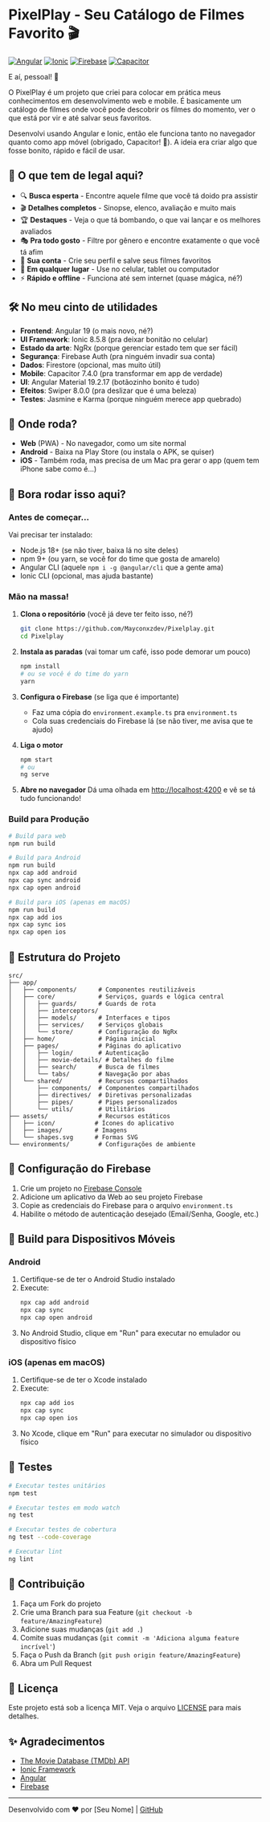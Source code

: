 # PixelPlay - Seu Catálogo de Filmes Favorito 🎬

[![Angular](https://img.shields.io/badge/Angular-DD0031?style=for-the-badge&logo=angular&logoColor=white)](https://angular.io/)
[![Ionic](https://img.shields.io/badge/Ionic-3880FF?style=for-the-badge&logo=ionic&logoColor=white)](https://ionicframework.com/)
[![Firebase](https://img.shields.io/badge/Firebase-FFCA28?style=for-the-badge&logo=firebase&logoColor=black)](https://firebase.google.com/)
[![Capacitor](https://img.shields.io/badge/Capacitor-119EFF?style=for-the-badge&logo=capacitor&logoColor=white)](https://capacitorjs.com/)

E aí, pessoal! 👋

O PixelPlay é um projeto que criei para colocar em prática meus conhecimentos em desenvolvimento web e mobile. É basicamente um catálogo de filmes onde você pode descobrir os filmes do momento, ver o que está por vir e até salvar seus favoritos.

Desenvolvi usando Angular e Ionic, então ele funciona tanto no navegador quanto como app móvel (obrigado, Capacitor! 🙌). A ideia era criar algo que fosse bonito, rápido e fácil de usar.

## 🎯 O que tem de legal aqui?

- 🔍 **Busca esperta** - Encontre aquele filme que você tá doido pra assistir
- 🎬 **Detalhes completos** - Sinopse, elenco, avaliação e muito mais
- 🏆 **Destaques** - Veja o que tá bombando, o que vai lançar e os melhores avaliados
- 🎭 **Pra todo gosto** - Filtre por gênero e encontre exatamente o que você tá afim
- 🔐 **Sua conta** - Crie seu perfil e salve seus filmes favoritos
- 📱 **Em qualquer lugar** - Use no celular, tablet ou computador
- ⚡ **Rápido e offline** - Funciona até sem internet (quase mágica, né?)

## 🛠️ No meu cinto de utilidades

- **Frontend**: Angular 19 (o mais novo, né?)
- **UI Framework**: Ionic 8.5.8 (pra deixar bonitão no celular)
- **Estado da arte**: NgRx (porque gerenciar estado tem que ser fácil)
- **Segurança**: Firebase Auth (pra ninguém invadir sua conta)
- **Dados**: Firestore (opcional, mas muito útil)
- **Mobile**: Capacitor 7.4.0 (pra transformar em app de verdade)
- **UI**: Angular Material 19.2.17 (botãozinho bonito é tudo)
- **Efeitos**: Swiper 8.0.0 (pra deslizar que é uma beleza)
- **Testes**: Jasmine e Karma (porque ninguém merece app quebrado)

## 📱 Onde roda?

- **Web** (PWA) - No navegador, como um site normal
- **Android** - Baixa na Play Store (ou instala o APK, se quiser)
- **iOS** - Também roda, mas precisa de um Mac pra gerar o app (quem tem iPhone sabe como é...)

## 🚀 Bora rodar isso aqui?

### Antes de começar...

Vai precisar ter instalado:
- Node.js 18+ (se não tiver, baixa lá no site deles)
- npm 9+ (ou yarn, se você for do time que gosta de amarelo)
- Angular CLI (aquele `npm i -g @angular/cli` que a gente ama)
- Ionic CLI (opcional, mas ajuda bastante)

### Mão na massa!

1. **Clona o repositório** (você já deve ter feito isso, né?)
   ```bash
   git clone https://github.com/Mayconxzdev/Pixelplay.git
   cd Pixelplay
   ```

2. **Instala as paradas** (vai tomar um café, isso pode demorar um pouco)
   ```bash
   npm install
   # ou se você é do time do yarn
   yarn
   ```

3. **Configura o Firebase** (se liga que é importante)
   - Faz uma cópia do `environment.example.ts` pra `environment.ts`
   - Cola suas credenciais do Firebase lá (se não tiver, me avisa que te ajudo)

4. **Liga o motor**
   ```bash
   npm start
   # ou
   ng serve
   ```

5. **Abre no navegador**
   Dá uma olhada em [http://localhost:4200](http://localhost:4200) e vê se tá tudo funcionando!

### Build para Produção

```bash
# Build para web
npm run build

# Build para Android
npm run build
npx cap add android
npx cap sync android
npx cap open android

# Build para iOS (apenas em macOS)
npm run build
npx cap add ios
npx cap sync ios
npx cap open ios
```

## 📂 Estrutura do Projeto

```
src/
├── app/
│   ├── components/      # Componentes reutilizáveis
│   ├── core/            # Serviços, guards e lógica central
│   │   ├── guards/      # Guards de rota
│   │   ├── interceptors/
│   │   ├── models/      # Interfaces e tipos
│   │   ├── services/    # Serviços globais
│   │   └── store/       # Configuração do NgRx
│   ├── home/            # Página inicial
│   ├── pages/           # Páginas do aplicativo
│   │   ├── login/       # Autenticação
│   │   ├── movie-details/ # Detalhes do filme
│   │   ├── search/      # Busca de filmes
│   │   └── tabs/        # Navegação por abas
│   └── shared/          # Recursos compartilhados
│       ├── components/  # Componentes compartilhados
│       ├── directives/  # Diretivas personalizadas
│       ├── pipes/       # Pipes personalizados
│       └── utils/       # Utilitários
├── assets/              # Recursos estáticos
│   ├── icon/           # Ícones do aplicativo
│   ├── images/         # Imagens
│   └── shapes.svg      # Formas SVG
└── environments/        # Configurações de ambiente
```

## 🔧 Configuração do Firebase

1. Crie um projeto no [Firebase Console](https://console.firebase.google.com/)
2. Adicione um aplicativo da Web ao seu projeto Firebase
3. Copie as credenciais do Firebase para o arquivo `environment.ts`
4. Habilite o método de autenticação desejado (Email/Senha, Google, etc.)

## 📱 Build para Dispositivos Móveis

### Android

1. Certifique-se de ter o Android Studio instalado
2. Execute:
   ```bash
   npx cap add android
   npx cap sync
   npx cap open android
   ```
3. No Android Studio, clique em "Run" para executar no emulador ou dispositivo físico

### iOS (apenas em macOS)

1. Certifique-se de ter o Xcode instalado
2. Execute:
   ```bash
   npx cap add ios
   npx cap sync
   npx cap open ios
   ```
3. No Xcode, clique em "Run" para executar no simulador ou dispositivo físico

## 🧪 Testes

```bash
# Executar testes unitários
npm test

# Executar testes em modo watch
ng test

# Executar testes de cobertura
ng test --code-coverage

# Executar lint
ng lint
```

## 🤝 Contribuição

1. Faça um Fork do projeto
2. Crie uma Branch para sua Feature (`git checkout -b feature/AmazingFeature`)
3. Adicione suas mudanças (`git add .`)
4. Comite suas mudanças (`git commit -m 'Adiciona alguma feature incrível'`)
5. Faça o Push da Branch (`git push origin feature/AmazingFeature`)
6. Abra um Pull Request

## 📄 Licença

Este projeto está sob a licença MIT. Veja o arquivo [LICENSE](LICENSE) para mais detalhes.

## ✨ Agradecimentos

- [The Movie Database (TMDb) API](https://www.themoviedb.org/)
- [Ionic Framework](https://ionicframework.com/)
- [Angular](https://angular.io/)
- [Firebase](https://firebase.google.com/)

---

Desenvolvido com ❤️ por [Seu Nome] | [GitHub](https://github.com/Mayconxzdev)
